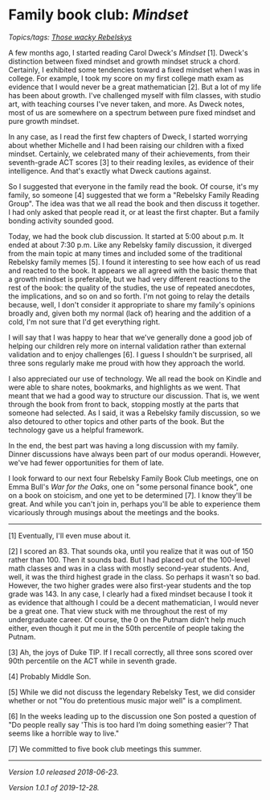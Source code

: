 Family book club: _Mindset_
===========================

*Topics/tags: [Those wacky Rebelskys](index-rebelskys)*

A few months ago, I started reading Carol Dweck's _Mindset_ [1].
Dweck's distinction between fixed mindset and growth mindset struck
a chord.  Certainly, I exhibited some tendencies toward a fixed mindset
when I was in college.  For example, I took my score on my first college
math exam as evidence that I would never be a great mathematician [2].
But a lot of my life has been about growth.  I've challenged myself with
film classes, with studio art, with teaching courses I've never taken,
and more.  As Dweck notes, most of us are somewhere on a spectrum between
pure fixed mindset and pure growth mindset.

In any case, as I read the first few chapters of Dweck, I started worrying
about whether Michelle and I had been raising our children with a fixed
mindset.  Certainly, we celebrated many of their achievements, from their
seventh-grade ACT scores [3] to their reading lexiles, as evidence of
their intelligence.  And that's exactly what Dweck cautions against.

So I suggested that everyone in the family read the book.  Of course,
it's my family, so someone [4] suggested that we form a "Rebelsky Family
Reading Group".  The idea was that we all read the book and then discuss
it together.  I had only asked that people read it, or at least the
first chapter.  But a family bonding activity sounded good.

Today, we had the book club discussion.  It started at 5:00 about p.m.
It ended at about 7:30 p.m.  Like any Rebelsky family discussion, it
diverged from the main topic at many times and included some of the
traditional Rebelsky family memes [5].  I found it interesting to see
how each of us read and reacted to the book.  It appears we all agreed
with the basic theme that a growth mindset is preferable, but we had very
different reactions to the rest of the book: the quality of the studies,
the use of repeated anecdotes, the implications, and so on and so forth.
I'm not going to relay the details because, well, I don't consider it
appropriate to share my family's opinions broadly and, given both my
normal (lack of) hearing and the addition of a cold, I'm not sure that
I'd get everything right.

I will say that I was happy to hear that we've generally done a good
job of helping our children rely more on internal validation rather than
external validation and to enjoy challenges [6].  I guess I shouldn't be
surprised, all three sons regularly make me proud with how they approach
the world.

I also appreciated our use of technology.  We all read the book on Kindle
and were able to share notes, bookmarks, and highlights as we went. That
meant that we had a good way to structure our discussion.  That is, we
went through the book from front to back, stopping mostly at the parts that
someone had selected.  As I said, it was a Rebelsky family discussion, so
we also detoured to other topics and other parts of the book.  But the
technology gave us a helpful framework.

In the end, the best part was having a long discussion with my family.
Dinner discussions have always been part of our modus operandi.  However,
we've had fewer opportunities for them of late.  

I look forward to our next four Rebelsky Family Book Club meetings, one
on Emma Bull's _War for the Oaks_, one on "some personal finance book",
one on a book on stoicism, and one yet to be determined [7].  I know
they'll be great.  And while you can't join in, perhaps you'll be able
to experience them vicariously through musings about the meetings and
the books.

---

[1] Eventually, I'll even muse about it.

[2] I scored an 83.  That sounds oka, until you realize that it was out
of 150 rather than 100.  Then it sounds bad.  But I had placed out of
the 100-level math classes and was in a class with mostly second-year
students.  And, well, it was the third highest grade in the class.
So perhaps it wasn't so bad.  However, the two higher grades were also
first-year students and the top grade was 143.  In any case, I clearly
had a fixed mindset because I took it as evidence that although I could
be a decent mathematician, I would never be a great one. That view stuck
with me throughout the rest of my undergraduate career.  Of course,
the 0 on the Putnam didn't help much either, even though it put me in
the 50th percentile of people taking the Putnam.

[3] Ah, the joys of Duke TIP.  If I recall correctly, all three sons scored
over 90th percentile on the ACT while in seventh grade.

[4] Probably Middle Son.

[5] While we did not discuss the legendary Rebelsky Test, we did consider
whether or not "You do pretentious music major well" is a compliment.

[6] In the weeks leading up to the discussion one Son posted a question of
"Do people really say 'This is too hard I’m doing something easier'?  That
seems like a horrible way to live."

[7] We committed to five book club meetings this summer.

---

*Version 1.0 released 2018-06-23.*

*Version 1.0.1 of 2019-12-28.*
